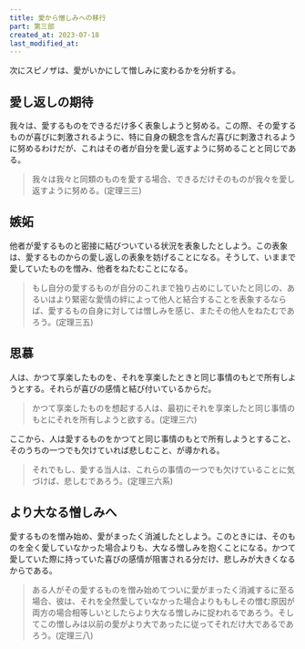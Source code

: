 ```yaml
---
title: 愛から憎しみへの移行
part: 第三部
created_at: 2023-07-18
last_modified_at: 
---
```


次にスピノザは、愛がいかにして憎しみに変わるかを分析する。

## 愛し返しの期待

我々は、愛するものをできるだけ多く表象しようと努める。この際、その愛するものが喜びに刺激されるように、特に自身の観念を含んだ喜びに刺激されるように努めるわけだが、これはその者が自分を愛し返すように努めることと同じである。

>我々は我々と同類のものを愛する場合、できるだけそのものが我々を愛し返すように努める。(定理三三)

## 嫉妬

他者が愛するものと密接に結びついている状況を表象したとしよう。この表象は、愛するものからの愛し返しの表象を妨げることになる。そうして、いままで愛していたものを憎み、他者をねたむことになる。

>もし自分の愛するものが自分のこれまで独り占めにしていたと同じの、あるいはより緊密な愛情の絆によって他人と結合することを表象するならば、愛するもの自身に対しては憎しみを感じ、またその他人をねたむであろう。(定理三五)

## 思慕

人は、かつて享楽したものを、それを享楽したときと同じ事情のもとで所有しようとする。それらが喜びの感情と結び付いているからだ。

>かつて享楽したものを想起する人は、最初にそれを享楽したと同じ事情のもとにそれを所有しようと欲する。(定理三六)

ここから、人は愛するものをかつてと同じ事情のもとで所有しようとすること、そのうちの一つでも欠けていれば悲しむこと、が導かれる。

>それでもし、愛する当人は、これらの事情の一つでも欠けていることに気づけば、悲しむであろう。(定理三六系)

## より大なる憎しみへ

愛するものを憎み始め、愛がまったく消滅したとしよう。このときには、そのものを全く愛していなかった場合よりも、大なる憎しみを抱くことになる。かつて愛していた際に持っていた喜びの感情が阻害される分だけ、悲しみが大きくなるからである。

>ある人がその愛するものを憎み始めてついに愛がまったく消滅するに至る場合、彼は、それを全然愛していなかった場合よりももしその憎む原因が両方の場合相等しいとしたらより大なる憎しみに捉われるであろう。そしてこの憎しみは以前の愛がより大であったに従ってそれだけ大であるであろう。(定理三八)
